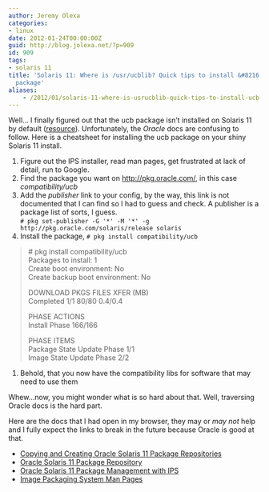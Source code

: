 ```yaml
---
author: Jeremy Olexa
categories:
- linux
date: 2012-01-24T00:00:00Z
guid: http://blog.jolexa.net/?p=909
id: 909
tags:
- solaris 11
title: 'Solaris 11: Where is /usr/ucblib? Quick tips to install &#8216;ucb&#8217;
  package'
aliases:
    - /2012/01/solaris-11-where-is-usrucblib-quick-tips-to-install-ucb-package/
---
```


Well&#8230; I finally figured out that the ucb package isn&#8217;t installed on Solaris 11 by default ([resource][1]). Unfortunately, the *Oracle* docs are confusing to follow. Here is a cheatsheet for installing the ucb package on your shiny Solaris 11 install.

  1. Figure out the IPS installer, read man pages, get frustrated at lack of detail, run to Google.
  2. Find the package you want on <http://pkg.oracle.com/>, in this case *compatibility/ucb*
  3. Add the *publisher* link to your config, by the way, this link is not documented that I can find so I had to guess and check. A publisher is a package list of sorts, I guess.  
    `# pkg set-publisher -G '*' -M '*' -g http://pkg.oracle.com/solaris/release solaris`
  4. Install the package, `# pkg install compatibility/ucb`

> \# pkg install compatibility/ucb  
> Packages to install: 1  
> Create boot environment: No  
> Create backup boot environment: No
> 
> DOWNLOAD PKGS FILES XFER (MB)  
> Completed 1/1 80/80 0.4/0.4
> 
> PHASE ACTIONS  
> Install Phase 166/166
> 
> PHASE ITEMS  
> Package State Update Phase 1/1  
> Image State Update Phase 2/2

  1. Behold, that you now have the compatibility libs for software that may need to use them

Whew&#8230;now, you might wonder what is so hard about that. Well, traversing Oracle docs is the hard part.

Here are the docs that I had open in my browser, they may or *may not* help and I fully expect the links to break in the future because Oracle is good at that.

  * [Copying and Creating Oracle Solaris 11 Package Repositories][2]
  * [Oracle Solaris 11 Package Repository][3]
  * [Oracle Solaris 11 Package Management with IPS][4]
  * [Image Packaging System Man Pages][5]

 [1]: http://www.scalingbits.com/node/186
 [2]: http://docs.oracle.com/cd/E23824_01/html/E21803/toc.html
 [3]: http://pkg.oracle.com/solaris/release/en/index.shtml
 [4]: http://www.oracle.com/technetwork/server-storage/solaris11/technologies/ips-323421.html
 [5]: http://docs.oracle.com/cd/E23824_01/html/E21796/pkg-1.html